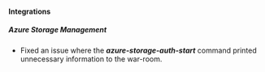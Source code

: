 
#### Integrations
##### Azure Storage Management
- Fixed an issue where the ***azure-storage-auth-start*** command printed unnecessary information to the war-room.
 
